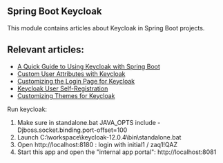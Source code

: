 ## Spring Boot Keycloak

This module contains articles about Keycloak in Spring Boot projects.

## Relevant articles:
- [A Quick Guide to Using Keycloak with Spring Boot](https://www.baeldung.com/spring-boot-keycloak)
- [Custom User Attributes with Keycloak](https://www.baeldung.com/keycloak-custom-user-attributes)
- [Customizing the Login Page for Keycloak](https://www.baeldung.com/keycloak-custom-login-page)
- [Keycloak User Self-Registration](https://www.baeldung.com/keycloak-user-registration)
- [Customizing Themes for Keycloak](https://www.baeldung.com/spring-keycloak-custom-themes)



Run keycloak: 
1. Make sure in standalone.bat JAVA_OPTS include -Djboss.socket.binding.port-offset=100
2. Launch C:\workspace\keycloak-12.0.4\bin\standalone.bat
3. Open http://localhost:8180 : login with initial1 / zaq1!QAZ
4. Start this app and open the "internal app portal": http://localhost:8081